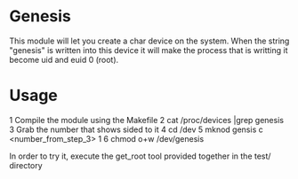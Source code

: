 Genesis
=======

This module will let you create a char device on the system. When the string "genesis" is written into this device it will make the process that is writting it become uid and euid 0 (root).

Usage
=====

1 Compile the module using the Makefile
2 cat /proc/devices |grep genesis
3 Grab the number that shows sided to it
4 cd /dev
5 mknod gensis c <number_from_step_3> 1
6 chmod o+w /dev/genesis

In order to try it, execute the get_root tool provided together in the test/ directory
